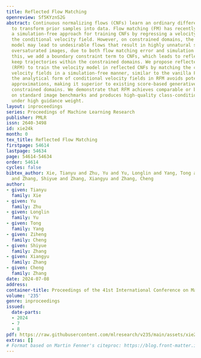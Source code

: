```yaml
---
title: Reflected Flow Matching
openreview: Sf5KYznS2G
abstract: Continuous normalizing flows (CNFs) learn an ordinary differential equation
  to transform prior samples into data. Flow matching (FM) has recently emerged as
  a simulation-free approach for training CNFs by regressing a velocity model towards
  the conditional velocity field. However, on constrained domains, the learned velocity
  model may lead to undesirable flows that result in highly unnatural samples, e.g.,
  oversaturated images, due to both flow matching error and simulation error. To address
  this, we add a boundary constraint term to CNFs, which leads to reflected CNFs that
  keep trajectories within the constrained domains. We propose reflected flow matching
  (RFM) to train the velocity model in reflected CNFs by matching the conditional
  velocity fields in a simulation-free manner, similar to the vanilla FM. Moreover,
  the analytical form of conditional velocity fields in RFM avoids potentially biased
  approximations, making it superior to existing score-based generative models on
  constrained domains. We demonstrate that RFM achieves comparable or better results
  on standard image benchmarks and produces high-quality class-conditioned samples
  under high guidance weight.
layout: inproceedings
series: Proceedings of Machine Learning Research
publisher: PMLR
issn: 2640-3498
id: xie24k
month: 0
tex_title: Reflected Flow Matching
firstpage: 54614
lastpage: 54634
page: 54614-54634
order: 54614
cycles: false
bibtex_author: Xie, Tianyu and Zhu, Yu and Yu, Longlin and Yang, Tong and Cheng, Ziheng
  and Zhang, Shiyue and Zhang, Xiangyu and Zhang, Cheng
author:
- given: Tianyu
  family: Xie
- given: Yu
  family: Zhu
- given: Longlin
  family: Yu
- given: Tong
  family: Yang
- given: Ziheng
  family: Cheng
- given: Shiyue
  family: Zhang
- given: Xiangyu
  family: Zhang
- given: Cheng
  family: Zhang
date: 2024-07-08
address:
container-title: Proceedings of the 41st International Conference on Machine Learning
volume: '235'
genre: inproceedings
issued:
  date-parts:
  - 2024
  - 7
  - 8
pdf: https://raw.githubusercontent.com/mlresearch/v235/main/assets/xie24k/xie24k.pdf
extras: []
# Format based on Martin Fenner's citeproc: https://blog.front-matter.io/posts/citeproc-yaml-for-bibliographies/
---
```

